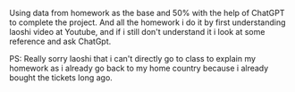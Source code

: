 Using data from homework as the base and 50% with the help of ChatGPT to complete the project. 
And all the homework i do it by first understanding laoshi video at Youtube, and if i still don't understand it i look at some reference and ask ChatGpt.

PS: Really sorry laoshi that i can't directly go to class to explain my homework as i already 
go back to my home country because i already bought the tickets long ago.
